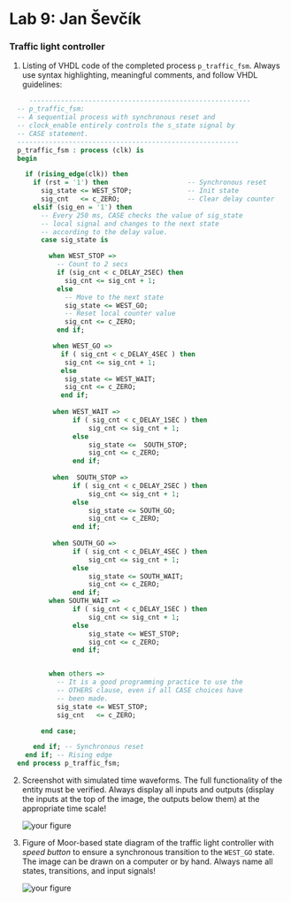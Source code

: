 # Lab 9: Jan Ševčík

### Traffic light controller

1. Listing of VHDL code of the completed process `p_traffic_fsm`. Always use syntax highlighting, meaningful comments, and follow VHDL guidelines:

```vhdl
     --------------------------------------------------------
  -- p_traffic_fsm:
  -- A sequential process with synchronous reset and
  -- clock_enable entirely controls the s_state signal by
  -- CASE statement.
  --------------------------------------------------------
  p_traffic_fsm : process (clk) is
  begin

    if (rising_edge(clk)) then
      if (rst = '1') then                    -- Synchronous reset
        sig_state <= WEST_STOP;              -- Init state
        sig_cnt   <= c_ZERO;                 -- Clear delay counter
      elsif (sig_en = '1') then
        -- Every 250 ms, CASE checks the value of sig_state
        -- local signal and changes to the next state 
        -- according to the delay value.
        case sig_state is

          when WEST_STOP =>
            -- Count to 2 secs
            if (sig_cnt < c_DELAY_2SEC) then
              sig_cnt <= sig_cnt + 1;
            else
              -- Move to the next state
              sig_state <= WEST_GO;
              -- Reset local counter value
              sig_cnt <= c_ZERO;
            end if;

           when WEST_GO =>
             if ( sig_cnt < c_DELAY_4SEC ) then
              sig_cnt <= sig_cnt + 1; 
             else
              sig_state <= WEST_WAIT;
              sig_cnt <= c_ZERO;
             end if;
                        
           when WEST_WAIT =>
                if ( sig_cnt < c_DELAY_1SEC ) then
                    sig_cnt <= sig_cnt + 1; 
                else
                    sig_state <=  SOUTH_STOP;
                    sig_cnt <= c_ZERO;
                end if;
                
           when  SOUTH_STOP =>
                if ( sig_cnt < c_DELAY_2SEC ) then
                    sig_cnt <= sig_cnt + 1; 
                else
                    sig_state <= SOUTH_GO;
                    sig_cnt <= c_ZERO;
                end if;
                
           when SOUTH_GO =>
                if ( sig_cnt < c_DELAY_4SEC ) then
                    sig_cnt <= sig_cnt + 1; 
                else
                    sig_state <= SOUTH_WAIT;
                    sig_cnt <= c_ZERO;
                end if;
          when SOUTH_WAIT =>
                if ( sig_cnt < c_DELAY_1SEC ) then
                    sig_cnt <= sig_cnt + 1; 
                else
                    sig_state <= WEST_STOP;
                    sig_cnt <= c_ZERO;
                end if;


          when others =>
            -- It is a good programming practice to use the
            -- OTHERS clause, even if all CASE choices have
            -- been made.
            sig_state <= WEST_STOP;
            sig_cnt   <= c_ZERO;

        end case;

      end if; -- Synchronous reset
    end if; -- Rising edge
  end process p_traffic_fsm;
```

2. Screenshot with simulated time waveforms. The full functionality of the entity must be verified. Always display all inputs and outputs (display the inputs at the top of the image, the outputs below them) at the appropriate time scale!

   ![your figure](out.png)

3. Figure of Moor-based state diagram of the traffic light controller with *speed button* to ensure a synchronous transition to the `WEST_GO` state. The image can be drawn on a computer or by hand. Always name all states, transitions, and input signals!

   ![your figure](controller.png)